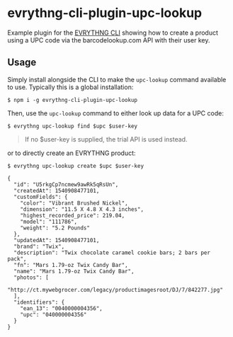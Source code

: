 # evrythng-cli-plugin-upc-lookup

Example plugin for the [EVRYTHNG CLI](https://github.com/evrythng/evrythng-cli) 
showing how to create a product using a UPC code via the barcodelookup.com API
with their user key.


## Usage

Simply install alongside the CLI to make the `upc-lookup` command available to 
use. Typically this is a global installation:

```
$ npm i -g evrythng-cli-plugin-upc-lookup
```

Then, use the `upc-lookup` command to either look up data for a UPC code:

```
$ evrythng upc-lookup find $upc $user-key
```

> If no $user-key is supplied, the trial API is used instead.

or to directly create an EVRYTHNG product:

```
$ evrythng upc-lookup create $upc $user-key
```
```
{
  "id": "U5rkgCp7ncmew9awRk5qRsUn",
  "createdAt": 1540908477101,
  "customFields": {
    "color": "Vibrant Brushed Nickel",
    "dimension": "11.5 X 4.8 X 4.3 inches",
    "highest_recorded_price": 219.04,
    "model": "111786",
    "weight": "5.2 Pounds"
  },
  "updatedAt": 1540908477101,
  "brand": "Twix",
  "description": "Twix chocolate caramel cookie bars; 2 bars per pack",
  "fn": "Mars 1.79-oz Twix Candy Bar",
  "name": "Mars 1.79-oz Twix Candy Bar",
  "photos": [
    "http://ct.mywebgrocer.com/legacy/productimagesroot/DJ/7/842277.jpg"
  ],
  "identifiers": {
    "ean_13": "0040000004356",
    "upc": "040000004356"
  }
}
```

